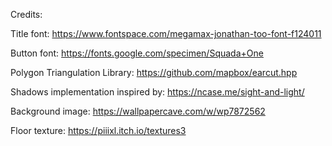 Credits:

Title font: https://www.fontspace.com/megamax-jonathan-too-font-f124011

Button font: https://fonts.google.com/specimen/Squada+One

Polygon Triangulation Library: https://github.com/mapbox/earcut.hpp

Shadows implementation inspired by: https://ncase.me/sight-and-light/

Background image: https://wallpapercave.com/w/wp7872562

Floor texture: https://piiixl.itch.io/textures3

